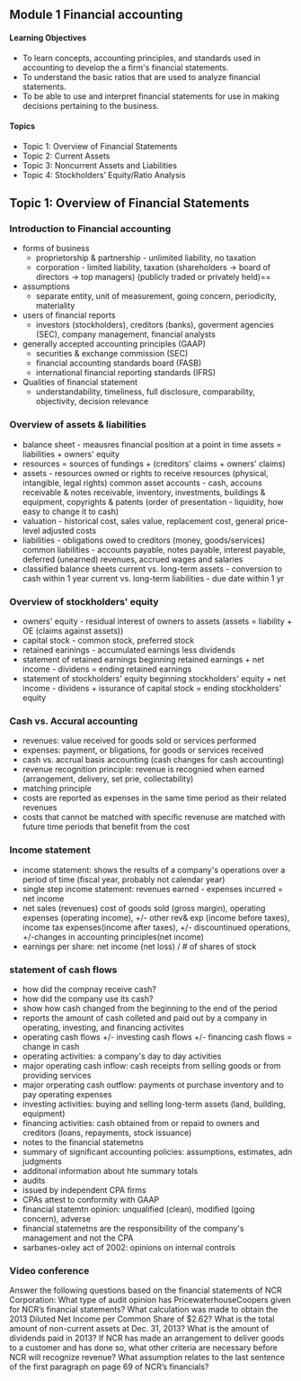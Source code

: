## Module 1 Financial accounting
#### Learning Objectives
* To learn concepts, accounting principles, and standards used in accounting to develop the a firm's financial statements.
* To understand the basic ratios that are used to analyze financial statements. 
* To be able to use and interpret financial statements for use in making decisions pertaining to the business.

#### Topics
* Topic 1: Overview of Financial Statements
* Topic 2: Current Assets 
* Topic 3: Noncurrent Assets and Liabilities 
* Topic 4: Stockholders’ Equity/Ratio Analysis 

## Topic 1: Overview of Financial Statements
### Introduction to Financial accounting
* forms of business
  * proprietorship & partnership - unlimited liability, no taxation
  * corporation - limited liability, taxation 
    (shareholders -> board of directors -> top managers) (publicly traded or privately held)==
* assumptions
  * separate entity, unit of measurement, going concern, periodicity, materiality 
* users of financial reports
  * investors (stockholders), creditors (banks), goverment agencies (SEC), company management, financial analysts
* generally accepted accounting principles (GAAP)
  * securities & exchange commission (SEC)
  * financial accounting standards board (FASB)
  * international financial reporting standards (IFRS)
* Qualities of financial statement
  * understandability, timeliness, full disclosure, comparability, objectivity, decision relevance
### Overview of assets & liabilities
* balance sheet - meausres financial position at a point in time
  assets = liabilities + owners' equity
* resources = sources of fundings + (creditors' claims + owners' claims)
* assets - resources owned or rights to receive resources (physical, intangible, legal rights)
  common asset accounts - cash, accouns receivable & notes receivable, inventory, investments, buildings & equipment, copyrights & patents
  (order of presentation - liquidity, how easy to change it to cash)
* valuation - historical cost, sales value, replacement cost, general price-level adjusted costs
* liabilities - obligations owed to creditors (money, goods/services)
  common liabilities - accounts payable, notes payable, interest payable, deferred (unearned) revenues, accrued wages and salaries
* classified balance sheets
  current vs. long-term assets - conversion to cash within 1 year
  current vs. long-term liabilities - due date within 1 yr
### Overview of stockholders' equity
* owners' equity - residual interest of owners to assets (assets = liability + OE (claims against assets))
 * capital stock - common stock, preferred stock
 * retained earinings - accumulated earnings less dividends
* statement of retained earnings
    beginning retained earnings + net income - dividens = ending retained earnings
* statement of stockholders' equity 
  beginning stockholders' equity + net income - dividens + issurance of capital stock = ending stockholders' equity
### Cash vs. Accural accounting
* revenues: value received for goods sold or services performed
* expenses: payment, or bligations, for goods or services received
* cash vs. accrual basis accounting (cash changes for cash accounting)
* revenue recognition principle: revenue is recognied when earned (arrangement, delivery, set prie, collectability)
* matching principle
 * costs are reported as expenses in the same time period as their related revenues
 * costs that cannot be matched with specific revenuse are matched with future time periods that benefit from the cost
### Income statement
* income statement: shows the results of a company's operations over a period of time (fiscal year, probably not calendar year)
* single step income statement: revenues earned - expenses incurred = net income 
* net sales (revenues) cost of goods sold (gross margin), operating expenses (operating income), +/- other rev& exp (income before taxes), income tax expenses(income after taxes), +/- discountinued operations, +/-changes in accounting principles(net income)
* earnings per share: net income (net loss) / # of shares of stock
### statement of cash flows
* how did the compnay receive cash?
* how did the company use its cash?
* show how cash changed from the beginning to the end of the period
* reports the amount of cash colleted and paid out by a company in operating, investing, and financing activites
* operating cash flows +/- investing cash flows +/- financing cash flows = change in cash
 * operating activities: a company's day to day activities
  * major operating cash inflow: cash receipts from selling goods or from providing services
  * major orperating cash outflow: payments ot purchase inventory and to pay operating expenses
 * investing activities: buying and selling long-term assets (land, building, equipment)
 * financing activities: cash obtained from or repaid to owners and creditors (loans, repayments, stock issuance)
* notes to the financial statemetns
 * summary of significant accounting policies: assumptions, estimates, adn judgments
 * additonal information about hte summary totals
* audits
 * issued by independent CPA firms
 * CPAs attest to conformity with GAAP
 * financial statemtn opinion: unqualified (clean), modified (going concern), adverse 
 * financial statemetns are the responsibility of the company's management and not the CPA
 * sarbanes-oxley act of 2002: opinions on internal controls
 
### Video conference
Answer the following questions based on the financial statements of NCR Corporation:
What type of audit opinion has PricewaterhouseCoopers given for NCR’s financial statements?
What calculation was made to obtain the 2013 Diluted Net Income per Common Share of $2.62?
What is the total amount of non-current assets at Dec. 31, 2013?
What is the amount of dividends paid in 2013?
If NCR has made an arrangement to deliver goods to a customer and has done so, what other criteria are necessary before NCR will recognize revenue?
What assumption relates to the last sentence of the first paragraph on page 69 of NCR’s financials?









